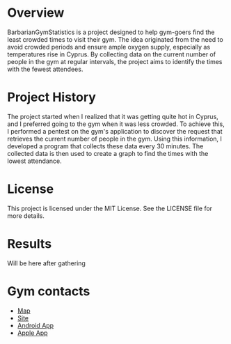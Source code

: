 # Overview
BarbarianGymStatistics is a project designed to help gym-goers find the least crowded times to visit their gym. The idea originated from the need to avoid crowded periods and ensure ample oxygen supply, especially as temperatures rise in Cyprus. By collecting data on the current number of people in the gym at regular intervals, the project aims to identify the times with the fewest attendees.

# Project History
The project started when I realized that it was getting quite hot in Cyprus, and I preferred going to the gym when it was less crowded. To achieve this, I performed a pentest on the gym's application to discover the request that retrieves the current number of people in the gym. Using this information, I developed a program that collects these data every 30 minutes. The collected data is then used to create a graph to find the times with the lowest attendance.

# License
This project is licensed under the MIT License. See the LICENSE file for more details.

# Results
Will be here after gathering

# Gym contacts
* [Map](https://maps.app.goo.gl/Wr1nSoi5iaJxheBi8)
* [Site](https://www.barbarianfit.com.cy/)
* [Android App](https://play.google.com/store/apps/details?id=eu.dscompass.myfitnesstrainer_app&hl=en_US&pli=1)
* [Apple App](https://apps.apple.com/mw/app/my-fitness-trainer/id1372844136)